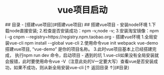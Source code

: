 <h1 align="center">vue项目启动</h1>
## 目录
- [搭建vue项目](#搭建vue项目)
## 搭建vue项目
- 安装node环境
1.下载node直接安装;
2.检查是否安装成功：npm -v,node -v;
3.安装淘宝镜像：npm i -g cnpm --registry=https://registry.npm.taobao.org
- 搭建vue环境
1.全局安装vue-cli  npm install --global vue-cli
2.使用命令vue init webpack vue-demo 搭建vue项目, “vue-demo” 是你的项目名称。
3.此时vue项目基本上已经搭建完成， 执行npm run dev 命令，启动项目
- 遇到的坑
1.vue-cli如果没有全局安装就会报错，此时要使用命令vue -V（注意此处的V一定要大写）查看vue是否安装成功，如果不成功，则从新全局安装vue-cli
[↑ 返回目录 ↑](#目录)
	
